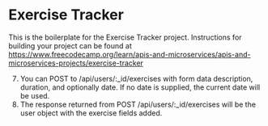 # Exercise Tracker

This is the boilerplate for the Exercise Tracker project. Instructions for building your project can be found at https://www.freecodecamp.org/learn/apis-and-microservices/apis-and-microservices-projects/exercise-tracker

7. You can POST to /api/users/:\_id/exercises with form data description, duration, and optionally date. If no date is supplied, the current date will be used.
8. The response returned from POST /api/users/:\_id/exercises will be the user object with the exercise fields added.
